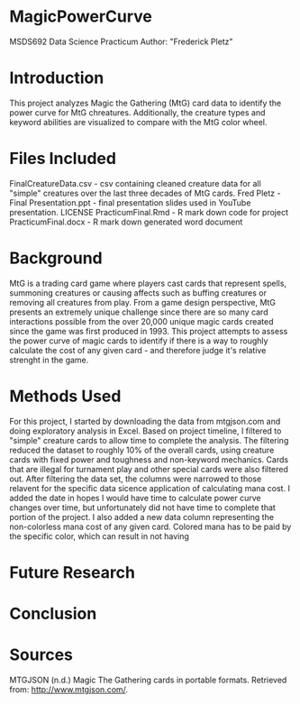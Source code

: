 # MagicPowerCurve
MSDS692 Data Science Practicum
Author: "Frederick Pletz"


# Introduction
This project analyzes Magic the Gathering (MtG) card data to identify the power curve for MtG chreatures.  Additionally, the creature types and keyword abilities are visualized to compare with the MtG color wheel.

# Files Included
FinalCreatureData.csv - csv containing cleaned creature data for all "simple" creatures over the last three decades of MtG cards.
Fred Pletz - Final Presentation.ppt - final presentation slides used in YouTube presentation.
LICENSE
PracticumFinal.Rmd - R mark down code for project
PracticumFinal.docx - R mark down generated word document

# Background
MtG is a trading card game where players cast cards that represent spells, summoning creatures or causing affects such as buffing creatures or removing all creatures from play.  From a game design perspective, MtG presents an extremely unique challenge since there are so many card interactions possible from the over 20,000 unique magic cards created since the game was first produced in 1993.  This project attempts to assess the power curve of magic cards to identify if there is a way to roughly calculate the cost of any given card - and therefore judge it's relative strenght in the game.

# Methods Used
For this project, I started by downloading the data from mtgjson.com and doing exploratory analysis in Excel.  Based on project timeline, I filtered to "simple" creature cards to allow time to complete the analysis.  The filtering reduced the dataset to roughly 10% of the overall cards, using creature cards with fixed power and toughness and non-keyword mechanics.  Cards that are illegal for turnament play and other special cards were also filtered out.  After filtering the data set, the columns were narrowed to those relavent for the specific data sicence application of calculating mana cost.  I added the date in hopes I would have time to calculate power curve changes over time, but unfortunately did not have time to complete that portion of the project.  I also added a new data column representing the non-colorless mana cost of any given card.  Colored mana has to be paid by the specific color, which can result in not having 

# Future Research


# Conclusion




# Sources
MTGJSON (n.d.) Magic The Gathering cards in portable formats. Retrieved from: http://www.mtgjson.com/. 
